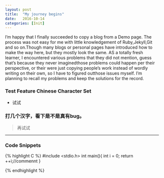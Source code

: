 ```yaml
---
layout: post
title:  "My journey begins"
date:   2016-10-14
categories: [Init]
---
```


I’m happy that I finally succeeded to copy a blog from a Demo page. The process was not easy for me with little knowledgement of Ruby,Jekyll,Git and so on.Though many blogs or personal pages have introduced how to make the way here, but they mostly look the same. AS a totally fresh learner, I encountered various problems that they did not mention, guess that’s because they never imaginedthose problems could happen per their perspective, or their were just copying people’s work instead of wordly writing on their own, so I have to figured outthose issues myself. I’m planning to recall my problems and keep the solutions for the record.



### Test Feature Chinese Character Set
 * 试试

### 打几个汉字，看下是不是真有bug。

 >再试试

-----

### Code Snippets 

{% highlight C %}
#include <stdio.h>
int main(){
	int i = 0;
	return ++i;//commennt
}

{% endhighlight %}



